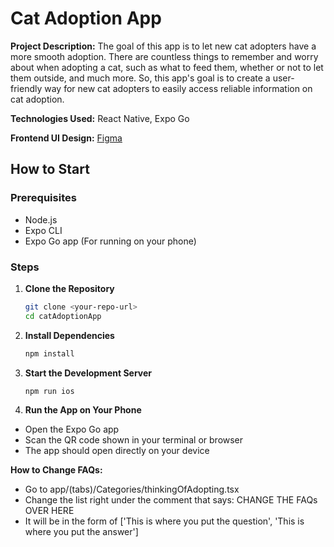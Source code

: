 # Cat Adoption App

**Project Description:** The goal of this app is to let new cat adopters have a more smooth adoption. There are countless things to remember and worry about when adopting a cat, such as what to feed them, whether or not to let them outside, and much more. So, this app's goal is to create a user-friendly way for new cat adopters to easily access reliable information on cat adoption. 

**Technologies Used:** React Native, Expo Go

**Frontend UI Design:** [Figma](https://www.figma.com/design/DDKC8hf5LSOV17jN65XbSx/Cat-Adoption-App?node-id=0-1&t=lS9hk7dvvQ5xKScA-1)

## How to Start
### Prerequisites
- Node.js 
- Expo CLI
- Expo Go app (For running on your phone)

### Steps
1. **Clone the Repository**  
   ```bash
   git clone <your-repo-url>
   cd catAdoptionApp

2. **Install Dependencies**
   ```bash
   npm install

3. **Start the Development Server**
   ```bash
   npm run ios

4. **Run the App on Your Phone**
- Open the Expo Go app
- Scan the QR code shown in your terminal or browser
- The app should open directly on your device

**How to Change FAQs:** 
- Go to app/(tabs)/Categories/thinkingOfAdopting.tsx
- Change the list right under the comment that says: CHANGE THE FAQs OVER HERE
- It will be in the form of ['This is where you put the question', 'This is where you put the answer']
